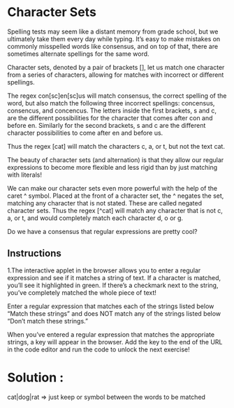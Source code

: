 # Character Sets
Spelling tests may seem like a distant memory from grade school, but we ultimately take them every day while typing. 
It’s easy to make mistakes on commonly misspelled words like consensus,
and on top of that, there are sometimes alternate spellings for the same word.

Character sets, denoted by a pair of brackets [], 
let us match one character from a series of characters, 
allowing for matches with incorrect or different spellings.

The regex con[sc]en[sc]us will match consensus, 
the correct spelling of the word, but also match the following three incorrect 
spellings: concensus, consencus, and concencus. The letters inside the first brackets,
s and c, are the different possibilities for the character that comes after con and before en. 
Similarly for the second brackets, s and c are the different character possibilities to come after en and before us.

Thus the regex [cat] will match the characters c, a, or t, but not the text cat.

The beauty of character sets (and alternation) is that they allow our regular expressions to
become more flexible and less rigid than by just matching with literals!

We can make our character sets even more powerful with the help of the caret ^ symbol.
Placed at the front of a character set, the ^ negates the set, matching any character
that is not stated. These are called negated character sets. Thus the regex [^cat] will match any 
character that is not c, a, or t, and would completely match each character d, o or g.

Do we have a consensus that regular expressions are pretty cool?

## Instructions
1.The interactive applet in the browser allows you to enter a regular expression and 
see if it matches a string of text. If a character is matched, you’ll see it highlighted in green. 
If there’s a checkmark next to the string, you’ve completely matched the whole piece of text!

Enter a regular expression that matches each of the strings listed below “Match these strings”
and does NOT match any of the strings listed below “Don’t match these strings.”

When you’ve entered a regular expression that matches the appropriate strings, a key will appear in the browser.
Add the key to the end of the URL in the code editor and run the code to unlock the next exercise!

# Solution : 
cat|dog|rat => just keep or symbol between the words to be matched
